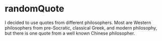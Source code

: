# randomQuote

I decided to use quotes from different philosophers. Most are Western philosophers from pre-Socratic, classical Greek, and modern philosophy, but there is one quote from a well known Chinese philosopher.
